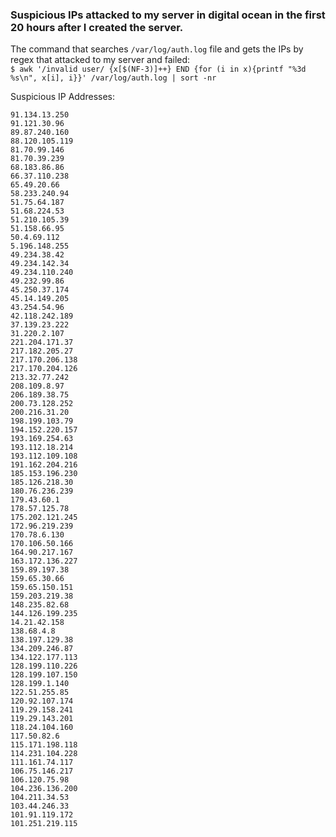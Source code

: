 ### Suspicious IPs attacked to my server in digital ocean in the first 20 hours after I created the server.

The command that searches `/var/log/auth.log` file and gets the IPs by regex that attacked to my server and failed:  
`$ awk '/invalid user/ {x[$(NF-3)]++} END {for (i in x){printf "%3d %s\n", x[i], i}}' /var/log/auth.log | sort -nr`

Suspicious IP Addresses:

    91.134.13.250
    91.121.30.96
    89.87.240.160
    88.120.105.119
    81.70.99.146
    81.70.39.239
    68.183.86.86
    66.37.110.238
    65.49.20.66
    58.233.240.94
    51.75.64.187
    51.68.224.53
    51.210.105.39
    51.158.66.95
    50.4.69.112
    5.196.148.255
    49.234.38.42
    49.234.142.34
    49.234.110.240
    49.232.99.86
    45.250.37.174
    45.14.149.205
    43.254.54.96
    42.118.242.189
    37.139.23.222
    31.220.2.107
    221.204.171.37
    217.182.205.27
    217.170.206.138
    217.170.204.126
    213.32.77.242
    208.109.8.97
    206.189.38.75
    200.73.128.252
    200.216.31.20
    198.199.103.79
    194.152.220.157
    193.169.254.63
    193.112.18.214
    193.112.109.108
    191.162.204.216
    185.153.196.230
    185.126.218.30
    180.76.236.239
    179.43.60.1
    178.57.125.78
    175.202.121.245
    172.96.219.239
    170.78.6.130
    170.106.50.166
    164.90.217.167
    163.172.136.227
    159.89.197.38
    159.65.30.66
    159.65.150.151
    159.203.219.38
    148.235.82.68
    144.126.199.235
    14.21.42.158
    138.68.4.8
    138.197.129.38
    134.209.246.87
    134.122.177.113
    128.199.110.226
    128.199.107.150
    128.199.1.140
    122.51.255.85
    120.92.107.174
    119.29.158.241
    119.29.143.201
    118.24.104.160
    117.50.82.6
    115.171.198.118
    114.231.104.228
    111.161.74.117
    106.75.146.217
    106.120.75.98
    104.236.136.200
    104.211.34.53
    103.44.246.33
    101.91.119.172
    101.251.219.115
